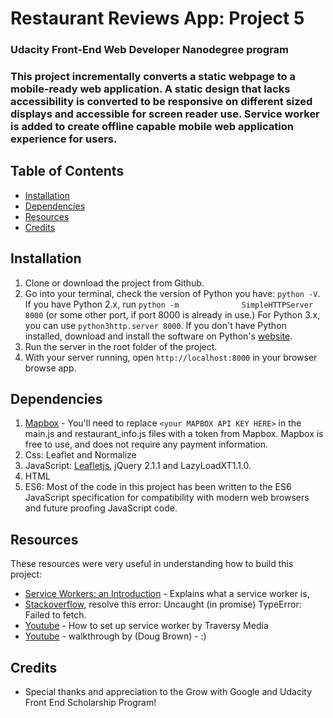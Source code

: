 # Restaurant Reviews App: Project 5

### Udacity Front-End Web Developer Nanodegree program

### This project incrementally converts a static webpage to a mobile-ready web application. A static design that lacks             accessibility is converted to be responsive on different sized displays and accessible for screen reader use. Service         worker is added to create offline capable mobile web application experience for users.


## Table of Contents

* [Installation](#installation)
* [Dependencies](#dependencies)
* [Resources](#dependencies)
* [Credits](#credits)


## Installation

1. Clone or download the project from Github. 
2. Go into your terminal, check the version of Python you have: `python -V`. If you have Python 2.x, run `python -m              SimpleHTTPServer 8000` (or some other port, if port 8000 is already in use.) For Python 3.x, you can use                     `python3http.server 8000`. If you don't have Python installed, download and install the software on Python's 
  [website](https://www.python.org/).  
4. Run the server in the root folder of the project.
3. With your server running, open `http://localhost:8000` in your browser browse app.


## Dependencies

1. [Mapbox](https://www.mapbox.com/) - You'll need to replace `<your MAPBOX API KEY HERE>` in the main.js and                    restaurant_info.js files with a token from Mapbox. Mapbox is free to use, and does not require any payment information.  
2. Css: Leaflet and Normalize
3. JavaScript: [Leafletjs](https://leafletjs.com/), jQuery 2.1.1 and LazyLoadXT1.1.0. 
4. HTML
5. ES6: Most of the code in this project has been written to the ES6 JavaScript specification for compatibility with modern           web browsers and future proofing JavaScript code.


## Resources

These resources were very useful in understanding how to build this project:
* [Service Workers: an Introduction](https://developers.google.com/web/fundamentals/primers/service-workers/Reviewed) -         Explains what a service worker is, 
* [Stackoverflow](https://stackoverflow.com/questions/47160929/progressive-web-app-uncaught-in-promise-typeerror-failed-to-fetch?rq=1), resolve this error: Uncaught (in promise) TypeError: Failed to fetch.
* [Youtube](https://www.youtube.com/watch?v=ksXwaWHCW6k&feature=youtu.be) - How to set up service worker by Traversy Media
* [Youtube](https://www.youtube.com/watch?v=92dtrNU1GQc) - walkthrough by (Doug Brown) - :) 


## Credits

* Special thanks and appreciation to the Grow with Google and Udacity Front End Scholarship Program!












